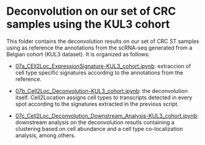 # Deconvolution on our set of CRC samples using the KUL3 cohort

This folder contains the deconvolution results on  our set of CRC ST samples using as reference the annotations from the scRNA-seq generated from a Belgian cohort (KUL3 dataset). It is organized as follows: 

* [07a_CEll2Loc_ExpressionSignature-KUL3_cohort.ipynb](https://github.com/alberto-valdeolivas/CRC_CMS_ST/blob/main/Deconvolution/InternalST_KUL3/07a_CEll2Loc_ExpressionSignature-KUL3_cohort.ipynb): extraccion of cell type specific signatures according to the annotations from the reference. 

* [07b_Cell2Loc_Deconvolution-KUL3_cohort.ipynb](https://github.com/alberto-valdeolivas/CRC_CMS_ST/blob/main/Deconvolution/InternalST_KUL3/07b_Cell2Loc_Deconvolution-KUL3_cohort.ipynb): the  deconvolution itself. Cell2Location assigns cell types to transcripts detected in every spot according to the signatures extracted in the previous script. 

* [07c_Cell2Loc_Deconvolution_Downstream_Analysis-KUL3_cohort.ipynb](https://github.com/alberto-valdeolivas/CRC_CMS_ST/blob/main/Deconvolution/InternalST_KUL3/07c_Cell2Loc_Deconvolution_Downstream_Analysis-KUL3_cohort.ipynb): downstream analysis on the deconvolution resutls containing a clustering based on cell abundance and a cell type co-localization analysis, among others. 


